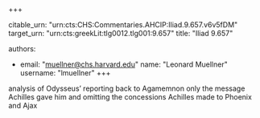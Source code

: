+++


citable_urn: "urn:cts:CHS:Commentaries.AHCIP:Iliad.9.657.v6v5fDM"
target_urn: "urn:cts:greekLit:tlg0012.tlg001:9.657"
title: "Iliad 9.657"

authors:
- email: "muellner@chs.harvard.edu"
  name: "Leonard Muellner"
  username: "lmuellner"
+++

<p>analysis of Odysseus’ reporting back to Agamemnon only the message Achilles gave him and omitting the concessions Achilles made to Phoenix and Ajax</p>